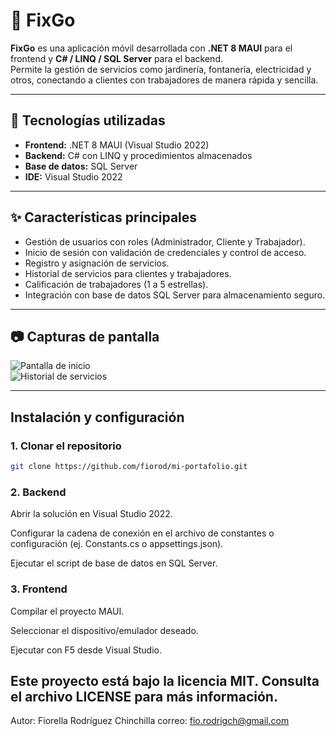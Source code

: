 # 📱 FixGo

**FixGo** es una aplicación móvil desarrollada con **.NET 8 MAUI** para el frontend y **C# / LINQ / SQL Server** para el backend.  
Permite la gestión de servicios como jardinería, fontanería, electricidad y otros, conectando a clientes con trabajadores de manera rápida y sencilla.

---

## 🚀 Tecnologías utilizadas
- **Frontend:** .NET 8 MAUI (Visual Studio 2022)
- **Backend:** C# con LINQ y procedimientos almacenados
- **Base de datos:** SQL Server
- **IDE:** Visual Studio 2022

---

## ✨ Características principales
- Gestión de usuarios con roles (Administrador, Cliente y Trabajador).
- Inicio de sesión con validación de credenciales y control de acceso.
- Registro y asignación de servicios.
- Historial de servicios para clientes y trabajadores.
- Calificación de trabajadores (1 a 5 estrellas).
- Integración con base de datos SQL Server para almacenamiento seguro.

---

## 📷 Capturas de pantalla


![Pantalla de inicio](docs/pantalla-inicio.png)  
![Historial de servicios](docs/historial-servicios.png)

---

## Instalación y configuración

### 1. Clonar el repositorio
```bash
git clone https://github.com/fiorod/mi-portafolio.git
```

### 2. Backend

Abrir la solución en Visual Studio 2022.

Configurar la cadena de conexión en el archivo de constantes o configuración (ej. Constants.cs o appsettings.json).

Ejecutar el script de base de datos en SQL Server.

### 3. Frontend

Compilar el proyecto MAUI.

Seleccionar el dispositivo/emulador deseado.

Ejecutar con F5 desde Visual Studio.

## Este proyecto está bajo la licencia MIT. Consulta el archivo LICENSE para más información.

Autor:
Fiorella Rodríguez Chinchilla
correo: fio.rodrigch@gmail.com

